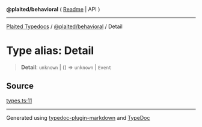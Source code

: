 **@plaited/behavioral** ( [Readme](../README.md) \| API )

***

[Plaited Typedocs](../../../modules.md) / [@plaited/behavioral](../modules.md) / Detail

# Type alias: Detail

> **Detail**: `unknown` \| () => `unknown` \| `Event`

## Source

[types.ts:11](https://github.com/plaited/plaited/blob/d85458a/libs/behavioral/src/types.ts#L11)

***

Generated using [typedoc-plugin-markdown](https://www.npmjs.com/package/typedoc-plugin-markdown) and [TypeDoc](https://typedoc.org/)
